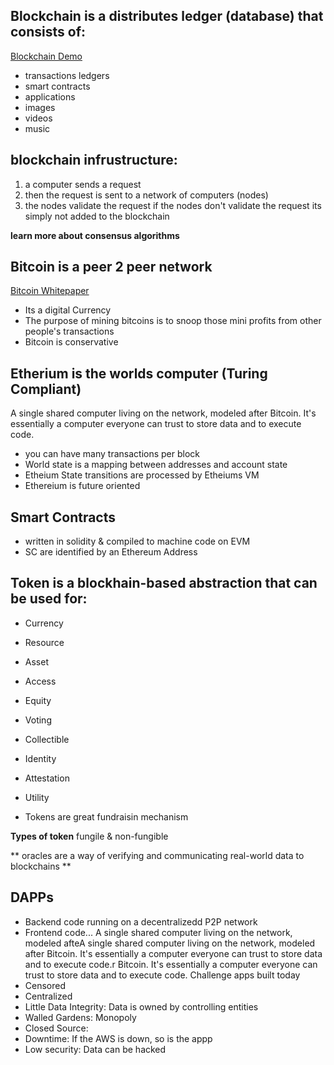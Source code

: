 ## Blockchain is a distributes ledger (database) that consists of:
[Blockchain Demo](https://us06st1.zoom.us/web_client/3jktxx3/html/externalLinkPage.html?ref=https://andersbrownworth.com/blockchain/hash)
- transactions ledgers
- smart contracts
- applications
- images
- videos
- music

## blockchain infrustructure:
1) a computer sends a request
2) then the request is sent to a network of computers (nodes)
3) the nodes validate the request
if the nodes don't validate the request its simply not added to the blockchain

**learn more about consensus algorithms**

## Bitcoin is a peer 2 peer network
[Bitcoin Whitepaper](Satoshi+Nakamoto+White+Paper.pdf)
- Its a digital Currency
- The purpose of mining bitcoins is to snoop those mini profits from other people's transactions
- Bitcoin is conservative

## Etherium is the worlds computer (Turing Compliant)
A single shared computer living on the network, modeled after Bitcoin. It's essentially a computer everyone can trust to store data and to execute code.
- you can have many transactions per block
- World state is a mapping between addresses and account state
- Etheium State transitions are processed by Etheiums VM
- Ethereium is future oriented

## Smart Contracts
- written in solidity & compiled to machine code on EVM
- SC are identified by an Ethereum Address

## Token is a blockhain-based abstraction that can be used for:
- Currency
- Resource
- Asset
- Access
- Equity
- Voting
- Collectible
- Identity
- Attestation
- Utility

- Tokens are great fundraisin mechanism

**Types of token**
fungile & non-fungible

** oracles are a way of verifying and communicating real-world data to blockchains **

## DAPPs
- Backend code running on a decentralizedd P2P network
- Frontend code...
A single shared computer living on the network, modeled afteA single shared computer living on the network, modeled after Bitcoin. It's essentially a computer everyone can trust to store data and to execute code.r Bitcoin. It's essentially a computer everyone can trust to store data and to execute code.
Challenge apps built today
- Censored
- Centralized
- Little Data Integrity: Data is owned by controlling entities
- Walled Gardens: Monopoly
- Closed Source: 
- Downtime: If the AWS is down, so is the appp
- Low security: Data can be hacked
